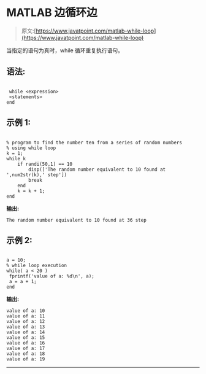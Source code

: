 # MATLAB 边循环边

> 原文:[https://www.javatpoint.com/matlab-while-loop](https://www.javatpoint.com/matlab-while-loop)

当指定的语句为真时，while 循环重复执行语句。

## 语法:

```

 while <expression>
 <statements>
end

```

## 示例 1:

```

% program to find the number ten from a series of random numbers
% using while loop
k = 1;
while k
    if randi(50,1) == 10
        disp(['The random number equivalent to 10 found at ',num2str(k),' step'])
        break
    end
    k = k + 1;
end

```

**输出:**

```
The random number equivalent to 10 found at 36 step

```

## 示例 2:

```

a = 10;
% while loop execution
while( a < 20 )
 fprintf('value of a: %d\n', a);
 a = a + 1;
end

```

**输出:**

```
value of a: 10
value of a: 11
value of a: 12
value of a: 13
value of a: 14
value of a: 15
value of a: 16
value of a: 17
value of a: 18
value of a: 19

```

* * *